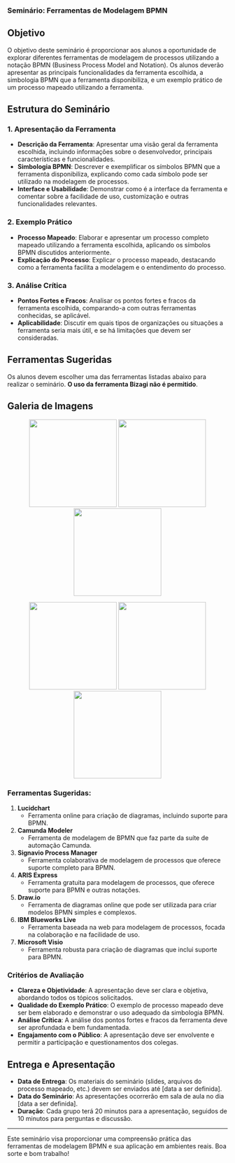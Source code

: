 ### Seminário: Ferramentas de Modelagem BPMN

## Objetivo
O objetivo deste seminário é proporcionar aos alunos a oportunidade de explorar diferentes ferramentas de modelagem de processos utilizando a notação BPMN (Business Process Model and Notation). Os alunos deverão apresentar as principais funcionalidades da ferramenta escolhida, a simbologia BPMN que a ferramenta disponibiliza, e um exemplo prático de um processo mapeado utilizando a ferramenta.

## Estrutura do Seminário

### 1. Apresentação da Ferramenta
- **Descrição da Ferramenta**: Apresentar uma visão geral da ferramenta escolhida, incluindo informações sobre o desenvolvedor, principais características e funcionalidades.
- **Simbologia BPMN**: Descrever e exemplificar os símbolos BPMN que a ferramenta disponibiliza, explicando como cada símbolo pode ser utilizado na modelagem de processos.
- **Interface e Usabilidade**: Demonstrar como é a interface da ferramenta e comentar sobre a facilidade de uso, customização e outras funcionalidades relevantes.

### 2. Exemplo Prático
- **Processo Mapeado**: Elaborar e apresentar um processo completo mapeado utilizando a ferramenta escolhida, aplicando os símbolos BPMN discutidos anteriormente.
- **Explicação do Processo**: Explicar o processo mapeado, destacando como a ferramenta facilita a modelagem e o entendimento do processo.

### 3. Análise Crítica
- **Pontos Fortes e Fracos**: Analisar os pontos fortes e fracos da ferramenta escolhida, comparando-a com outras ferramentas conhecidas, se aplicável.
- **Aplicabilidade**: Discutir em quais tipos de organizações ou situações a ferramenta seria mais útil, e se há limitações que devem ser consideradas.

## Ferramentas Sugeridas

Os alunos devem escolher uma das ferramentas listadas abaixo para realizar o seminário. **O uso da ferramenta Bizagi não é permitido**.


## Galeria de Imagens

<p align="center">
  <img src="https://play-lh.googleusercontent.com/o4vT3StM8rw3Hn15GMtLjuTA6VUWt6jxDvV4d5ahKj9E9nGaLut06tM83NESuTBr-t0" width="200" />
  <img src="image2.png" width="200" />
  <img src="image3.png" width="200" />
</p>

<p align="center">
  <img src="image4.png" width="200" />
  <img src="image5.png" width="200" />
  <img src="image6.png" width="200" />
</p>

### Ferramentas Sugeridas:
1. **Lucidchart**
   - Ferramenta online para criação de diagramas, incluindo suporte para BPMN.
2. **Camunda Modeler**
   - Ferramenta de modelagem de BPMN que faz parte da suíte de automação Camunda.
3. **Signavio Process Manager**
   - Ferramenta colaborativa de modelagem de processos que oferece suporte completo para BPMN.
4. **ARIS Express**
   - Ferramenta gratuita para modelagem de processos, que oferece suporte para BPMN e outras notações.
5. **Draw.io**
   - Ferramenta de diagramas online que pode ser utilizada para criar modelos BPMN simples e complexos.
6. **IBM Blueworks Live**
   - Ferramenta baseada na web para modelagem de processos, focada na colaboração e na facilidade de uso.
7. **Microsoft Visio**
   - Ferramenta robusta para criação de diagramas que inclui suporte para BPMN.

### Critérios de Avaliação
- **Clareza e Objetividade**: A apresentação deve ser clara e objetiva, abordando todos os tópicos solicitados.
- **Qualidade do Exemplo Prático**: O exemplo de processo mapeado deve ser bem elaborado e demonstrar o uso adequado da simbologia BPMN.
- **Análise Crítica**: A análise dos pontos fortes e fracos da ferramenta deve ser aprofundada e bem fundamentada.
- **Engajamento com o Público**: A apresentação deve ser envolvente e permitir a participação e questionamentos dos colegas.

## Entrega e Apresentação
- **Data de Entrega**: Os materiais do seminário (slides, arquivos do processo mapeado, etc.) devem ser enviados até [data a ser definida].
- **Data do Seminário**: As apresentações ocorrerão em sala de aula no dia [data a ser definida].
- **Duração**: Cada grupo terá 20 minutos para a apresentação, seguidos de 10 minutos para perguntas e discussão.

---

Este seminário visa proporcionar uma compreensão prática das ferramentas de modelagem BPMN e sua aplicação em ambientes reais. Boa sorte e bom trabalho!
